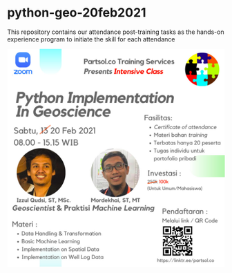 # python-geo-20feb2021
This repository contains our attendance post-training tasks as the hands-on experience program to initiate the skill for each attendance

![alt text](https://github.com/partsolco/python-geo-20feb2021/blob/main/images/partsol20feb.jpeg?raw=true)
